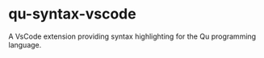 # qu-syntax-vscode
A VsCode extension providing syntax highlighting for the Qu programming language.
